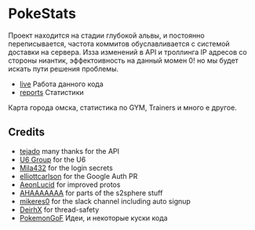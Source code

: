 
# PokeStats
Проект находится на стадии глубокой альвы, и постоянно переписывается, частота коммитов обуславливается с системой доставки на сервера.
Изза изменений в API и троллинга IP адресов со стороны ниантик, эффектоивность на данный момен 0! но мы будет искать пути решения проблемы.

- [live](http://pokestats.tatarnikov.org) Работа данного кода
- [reports](http://pokestats.tatarnikov.org/report/server/average) Статистики

Карта города омска, статистика по GYM, Trainers и много е другое.

## Credits
- [tejado](https://github.com/tejado) many thanks for the API
- [U6 Group](http://pgoapi.com) for the U6
- [Mila432](https://github.com/Mila432/Pokemon_Go_API) for the login secrets
- [elliottcarlson](https://github.com/elliottcarlson) for the Google Auth PR
- [AeonLucid](https://github.com/AeonLucid/POGOProtos) for improved protos
- [AHAAAAAAA](https://github.com/AHAAAAAAA/PokemonGo-Map) for parts of the s2sphere stuff
- [mikeres0](https://github.com/mikeres0) for the slack channel including auto signup
- [DeirhX](https://github.com/DeirhX) for thread-safety
- [PokemonGoF](https://github.com/PokemonGoF/PokemonGo-Bot) Идеи, и некоторые куски кода
